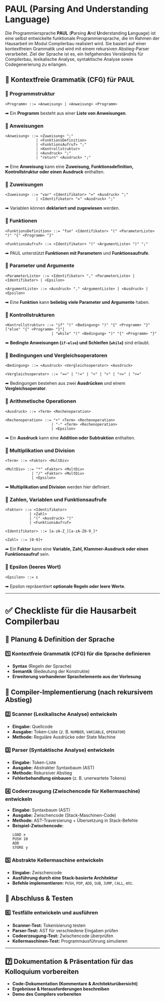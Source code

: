 # PAUL (Parsing And Understanding Language)

Die Programmiersprache **PAUL** (**P**arsing **A**nd **U**nderstanding **L**anguage) ist eine selbst entwickelte funktionale Programmiersprache, die im Rahmen der Hausarbeit im Modul Compilerbau realisiert wird. Sie basiert auf einer kontextfreien Grammatik und wird mit einem rekursiven Abstieg-Parser verarbeitet. Ziel der Sprache ist es, ein tiefgehendes Verständnis für Compilerbau, lexikalische Analyse, syntaktische Analyse sowie Codegenerierung zu erlangen.

## 📜 Kontextfreie Grammatik (CFG) für PAUL

### **🔹 Programmstruktur**
```plaintext
<Programm> ::= <Anweisung> | <Anweisung> <Programm>
```
➡ Ein **Programm** besteht aus einer **Liste von Anweisungen**.

### **🔹 Anweisungen**
```plaintext
<Anweisung> ::= <Zuweisung> ";"  
              | <FunktionsDefinition>  
              | <FunktionsAufruf> ";"  
              | <Kontrollstruktur>  
              | <Ausdruck> ";"  
              | "return" <Ausdruck> ";"
```
➡ Eine **Anweisung** kann eine **Zuweisung, Funktionsdefinition, Kontrollstruktur oder einen Ausdruck** enthalten.

### **🔹 Zuweisungen**
```plaintext
<Zuweisung> ::= "var" <Identifikator> "=" <Ausdruck> ";"
              | <Identifikator> "=" <Ausdruck> ";"
```
➡ Variablen können **deklariert und zugewiesen** werden.

### **🔹 Funktionen**
```plaintext
<FunktionsDefinition> ::= "fun" <Identifikator> "(" <ParameterListe> ")" "{" <Programm> "}"

<FunktionsAufruf> ::= <Identifikator> "(" <ArgumentListe> ")" ";"
```
➡ PAUL unterstützt **Funktionen mit Parametern** und **Funktionsaufrufe**.

### **🔹 Parameter und Argumente**
```plaintext
<ParameterListe> ::= <Identifikator> "," <ParameterListe> | <Identifikator> | <Epsilon>

<ArgumentListe> ::= <Ausdruck> "," <ArgumentListe> | <Ausdruck> | <Epsilon>
```
➡ Eine **Funktion** kann **beliebig viele Parameter und Argumente** haben.

### **🔹 Kontrollstrukturen**
```plaintext
<Kontrollstruktur> ::= "if" "(" <Bedingung> ")" "{" <Programm> "}" ["else" "{" <Programm> "}"]  
                     | "while" "(" <Bedingung> ")" "{" <Programm> "}"
```
➡ **Bedingte Anweisungen (`if-else`) und Schleifen (`while`)** sind erlaubt.

### **🔹 Bedingungen und Vergleichsoperatoren**
```plaintext
<Bedingung> ::= <Ausdruck> <Vergleichsoperator> <Ausdruck>

<Vergleichsoperator> ::= "==" | "!=" | "<" | ">" | "<=" | ">="
```
➡ Bedingungen bestehen aus zwei **Ausdrücken** und einem **Vergleichsoperator**.

### **🔹 Arithmetische Operationen**
```plaintext
<Ausdruck> ::= <Term> <Rechenoperation>

<Rechenoperation> ::= "+" <Term> <Rechenoperation>  
                     | "-" <Term> <Rechenoperation>  
                     | <Epsilon>
```
➡ Ein **Ausdruck** kann eine **Addition oder Subtraktion** enthalten.

### **🔹 Multiplikation und Division**
```plaintext
<Term> ::= <Faktor> <MultDiv>

<MultDiv> ::= "*" <Faktor> <MultDiv>  
            | "/" <Faktor> <MultDiv>  
            | <Epsilon>
```
➡ **Multiplikation und Division** werden hier definiert.

### **🔹 Zahlen, Variablen und Funktionsaufrufe**
```plaintext
<Faktor> ::= <Identifikator>  
           | <Zahl>  
           | "(" <Ausdruck> ")"  
           | <FunktionsAufruf>

<Identifikator> ::= [a-zA-Z_][a-zA-Z0-9_]*

<Zahl> ::= [0-9]+
```
➡ Ein **Faktor** kann eine **Variable, Zahl, Klammer-Ausdruck oder einen Funktionsaufruf** sein.

### **🔹 Epsilon (leeres Wort)**
```plaintext
<Epsilon> ::= ε
```
➡ Epsilon repräsentiert **optionale Regeln oder leere Werte**.


---

# ✅ Checkliste für die Hausarbeit Compilerbau

## 🔹 Planung & Definition der Sprache

### 1️⃣ Kontextfreie Grammatik (CFG) für die Sprache definieren
- **Syntax** (Regeln der Sprache)
- **Semantik** (Bedeutung der Konstrukte)
- **Erweiterung vorhandener Sprachelemente aus der Vorlesung**

## 🔹 Compiler-Implementierung (nach rekursivem Abstieg)

### 2️⃣ Scanner (Lexikalische Analyse) entwickeln
- **Eingabe:** Quellcode
- **Ausgabe:** Token-Liste (z. B. `NUMBER`, `VARIABLE`, `OPERATOR`)
- **Methode:** Reguläre Ausdrücke oder State Machine

### 3️⃣ Parser (Syntaktische Analyse) entwickeln
- **Eingabe:** Token-Liste
- **Ausgabe:** Abstrakter Syntaxbaum (AST)
- **Methode:** Rekursiver Abstieg
- **Fehlerbehandlung einbauen** (z. B. unerwartete Tokens)

### 4️⃣ Codeerzeugung (Zwischencode für Kellermaschine) entwickeln
- **Eingabe:** Syntaxbaum (AST)
- **Ausgabe:** Zwischencode (Stack-Maschinen-Code)
- **Methode:** AST-Traversierung + Übersetzung in Stack-Befehle
- **Beispiel-Zwischencode:**
  ```assembly
  LOAD x
  PUSH 10
  ADD
  STORE y
  ```

### 5️⃣ Abstrakte Kellermaschine entwickeln
- **Eingabe:** Zwischencode
- **Ausführung durch eine Stack-basierte Architektur**
- **Befehle implementieren:** `PUSH`, `POP`, `ADD`, `SUB`, `JUMP`, `CALL`, etc.

## 🔹 Abschluss & Testen

### 6️⃣ Testfälle entwickeln und ausführen
- **Scanner-Test:** Tokenisierung testen
- **Parser-Test:** AST für verschiedene Eingaben prüfen
- **Codeerzeugung-Test:** Zwischencode überprüfen
- **Kellermaschinen-Test:** Programmausführung simulieren

---

## 7️⃣ Dokumentation & Präsentation für das Kolloquium vorbereiten
- **Code-Dokumentation (Kommentare & Architekturübersicht)**
- **Ergebnisse & Herausforderungen beschreiben**
- **Demo des Compilers vorbereiten**
